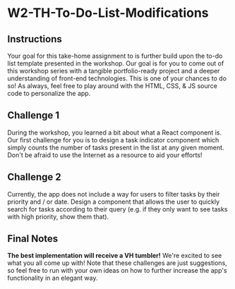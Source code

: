 # W2-TH-To-Do-List-Modifications

## Instructions

Your goal for this take-home assignment to is further build upon the to-do list template presented in the workshop. Our goal is for you to come out of this workshop series with a tangible portfolio-ready project and a deeper understanding of front-end technologies. This is one of your chances to do so! As always, feel free to play around with the HTML, CSS, & JS source code to personalize the app.

## Challenge 1

During the workshop, you learned a bit about what a React component is. Our first challenge for you is to design a task indicator component which simply counts the number of tasks present in the list at any given moment. Don't be afraid to use the Internet as a resource to aid your efforts!

## Challenge 2

Currently, the app does not include a way for users to filter tasks by their priority and / or date. Design a component that allows the user to quickly search for tasks according to their query (e.g. if they only want to see tasks with high priority, show them that).

## Final Notes

**The best implementation will receive a VH tumbler!** We're excited to see what you all come up with! Note that these challenges are just suggestions, so feel free to run with your own ideas on how to further increase the app's functionality in an elegant way.